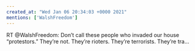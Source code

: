 ```yaml
---
created_at: "Wed Jan 06 20:34:03 +0000 2021"
mentions: ['WalshFreedom']
---
```


RT @WalshFreedom: Don’t call these people who invaded our house “protestors.” They’re not. They’re rioters. They’re terrorists. They’re tra…